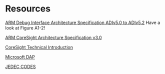 # Resources

[ARM Debug Interface Architecture Specification ADIv5.0 to ADIv5.2](https://developer.arm.com/docs/ihi0031/e) Have a look at Figure A1-2!

[ARM CoreSight Architecture Specification v3.0](https://static.docs.arm.com/ihi0029/e/coresight_v3_0_architecture_specification_IHI0029E.pdf)

[CoreSight Technical Introduction](http://infocenter.arm.com/help/topic/com.arm.doc.epm039795/coresight_technical_introduction_EPM_039795.pdf)

[Microsoft DAP](https://microsoft.github.io/debug-adapter-protocol/overview)

[JEDEC CODES](https://www.jedec.org/system/files/docs/JEP106AY.pdf)
